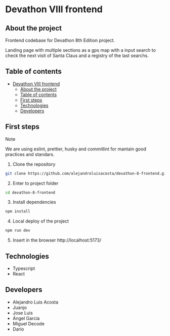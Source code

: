 # Devathon VIII frontend

## About the project

Frontend codebase for Devathon 8th Edition project.

Landing page with multiple sections as a gps map with a input search to check the next visit of Santa Claus and a registry of the last searchs.

## Table of contents

- [Devathon VIII frontend](#devathon-viii-frontend)
  - [About the project](#about-the-project)
  - [Table of contents](#table-of-contents)
  - [First steps](#first-steps)
  - [Technologies](#technologies)
  - [Developers](#developers)

## First steps

> [!NOTE]
> We are using eslint, prettier, husky and commitlint for mantain good practices and standars.

1. Clone the repository

```bash
git clone https://github.com/alejandroluisacosta/devathon-8-frontend.git
```

2. Enter to project folder

```bash
cd devathon-8-frontend
```

3. Install dependencies

```bash
npm install
```

4. Local deploy of the project

```bash
npm run dev
```

5. Insert in the browser http://localhost:5173/

## Technologies

- Typescript
- React

## Developers

- Alejandro Luis Acosta
- Juanjo
- Jose Luis
- Ángel García
- Miguel Decode
- Darío
